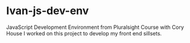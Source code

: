 # Ivan-js-dev-env
JavaScript Development Environment from Pluralsight Course with Cory House
I worked on this project to develop my front end sillsets.
